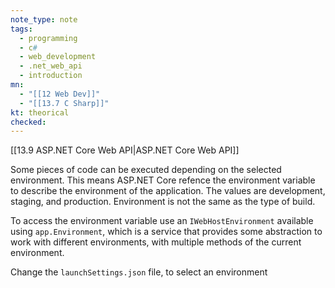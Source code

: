 ```yaml
---
note_type: note
tags:
  - programming
  - c#
  - web_development
  - .net_web_api
  - introduction
mn:
  - "[[12 Web Dev]]"
  - "[[13.7 C Sharp]]"
kt: theorical
checked:
---
```

[[13.9 ASP.NET Core Web API|ASP.NET Core Web API]]

Some pieces of code can be executed depending on the selected environment. This means ASP.NET Core refence the environment variable to describe the environment of the application. The values are development, staging, and production. Environment is not the same as the type of build. 

To access the environment variable use an `IWebHostEnvironment` available using `app.Environment`, which is a service that provides some abstraction to work with different environments, with multiple methods of the current environment. 

Change the `launchSettings.json` file, to select an environment 